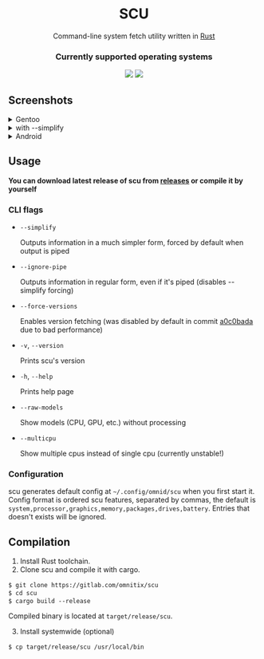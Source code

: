 <div align="center">
  
# SCU
Command-line system fetch utility written in [Rust](https://www.rust-lang.org)

### Currently supported operating systems
<img src="https://img.shields.io/badge/Linux-FCC624?style=for-the-badge&logo=linux&logoColor=black">
<img src="https://img.shields.io/badge/Android-3DDC84?style=for-the-badge&logo=android&logoColor=white">

</div>

## Screenshots
<details height="100px"><summary>Gentoo</summary>
<div>

![gentoo](images/gentoo.png)
</div>
</details>
<details height="100px"><summary>with --simplify</summary>
<div>

![manjaro](images/gentoo_simplify.png)
</div>
</details>
<details height="100px"><summary>Android</summary>
<div>

> Running in termux

![android](images/android.jpg)
</div>
</details>

## Usage

**You can download latest release of scu from [releases](https://gitlab.com/omnitix/scu/-/releases) or compile it by yourself**

### CLI flags

* `--simplify`

  Outputs information in a much simpler form, forced by default when output is piped
* `--ignore-pipe`

  Outputs information in regular form, even if it's piped (disables --simplify forcing)
* `--force-versions`

  Enables version fetching (was disabled by default in commit [a0c0bada](https://gitlab.com/omnitix/scu/-/commit/a0c0badaa2b506496558797c3a02957ece0f3ff9#9541a669da5368e41d92810535106685569e34d0_54_52) due to bad performance)
* `-v`, `--version`

  Prints scu's version

* `-h`, `--help`

  Prints help page

* `--raw-models`

  Show models (CPU, GPU, etc.) without processing

* `--multicpu`

  Show multiple cpus instead of single cpu (currently unstable!)

### Configuration

scu generates default config at `~/.config/omnid/scu` when you first start it.
Config format is ordered scu features, separated by commas, the default is `system,processor,graphics,memory,packages,drives,battery`.
Entries that doesn't exists will be ignored.

## Compilation

1. Install Rust toolchain.
2. Clone scu and compile it with cargo.

``` shell
$ git clone https://gitlab.com/omnitix/scu
$ cd scu
$ cargo build --release
```

Compiled binary is located at `target/release/scu`.

3. Install systemwide (optional)
```
$ cp target/release/scu /usr/local/bin
```